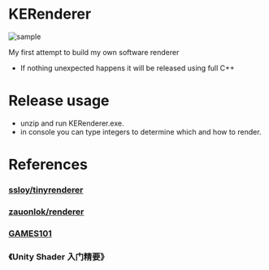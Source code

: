 # KERenderer
![sample](https://user-images.githubusercontent.com/75401909/161378679-9e5d0b58-2be9-4cda-8b9f-e3db9ea135de.png)

My first attempt to build my own software renderer
- If nothing unexpected happens it will be released using full C++

# Release usage
- unzip and run KERenderer.exe.
- in console you can type integers to determine which and how to render.

# References
### [ssloy/tinyrenderer](https://github.com/ssloy/tinyrenderer)
### [zauonlok/renderer](https://github.com/zauonlok/renderer)
### [GAMES101](https://games-cn.org/intro-graphics/)
### 《Unity Shader 入门精要》
